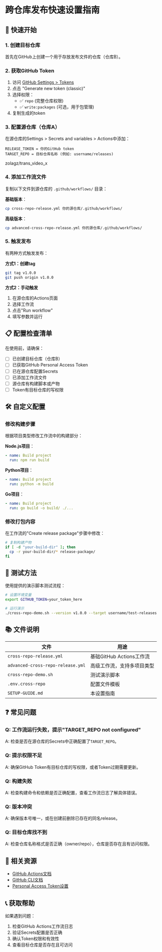 # 跨仓库发布快速设置指南

## 🚀 快速开始

### 1. 创建目标仓库
首先在GitHub上创建一个用于存放发布文件的仓库（仓库B）。

### 2. 获取GitHub Token
1. 访问 [GitHub Settings > Tokens](https://github.com/settings/tokens)
2. 点击 "Generate new token (classic)"
3. 选择权限：
   - ✅ `repo` (完整仓库权限)
   - ✅ `write:packages` (可选，用于包管理)
4. 复制生成的token

### 3. 配置源仓库（仓库A）
在源仓库的Settings > Secrets and variables > Actions中添加：

```
RELEASE_TOKEN = 你的GitHub token
TARGET_REPO = 目标仓库名称 (例如: username/releases)
```

zolagz/trans_video_x

### 4. 添加工作流文件
复制以下文件到源仓库的 `.github/workflows/` 目录：

**基础版本**：
```bash
cp cross-repo-release.yml 你的源仓库/.github/workflows/
```

**高级版本**：
```bash
cp advanced-cross-repo-release.yml 你的源仓库/.github/workflows/
```

### 5. 触发发布
有两种方式触发发布：

**方式1：创建tag**
```bash
git tag v1.0.0
git push origin v1.0.0
```

**方式2：手动触发**
1. 在源仓库的Actions页面
2. 选择工作流
3. 点击"Run workflow"
4. 填写参数并运行

## 📋 配置检查清单

在使用前，请确保：

- [ ] 已创建目标仓库（仓库B）
- [ ] 已获取GitHub Personal Access Token
- [ ] 已在源仓库配置Secrets
- [ ] 已添加工作流文件
- [ ] 源仓库有构建脚本或产物
- [ ] Token有目标仓库的写权限

## 🛠️ 自定义配置

### 修改构建步骤
根据项目类型修改工作流中的构建部分：

**Node.js项目**：
```yaml
- name: Build project
  run: npm run build
```

**Python项目**：
```yaml
- name: Build project
  run: python -m build
```

**Go项目**：
```yaml
- name: Build project
  run: go build -o build/ ./...
```

### 修改打包内容
在工作流的"Create release package"步骤中修改：

```bash
# 复制构建产物
if [ -d "your-build-dir" ]; then
  cp -r your-build-dir/* release-package/
fi
```

## 🔧 测试方法

使用提供的演示脚本测试流程：

```bash
# 设置环境变量
export GITHUB_TOKEN=your_token_here

# 运行演示
./cross-repo-demo.sh --version v1.0.0 --target username/test-releases
```

## 📚 文件说明

| 文件 | 用途 |
|------|------|
| `cross-repo-release.yml` | 基础GitHub Actions工作流 |
| `advanced-cross-repo-release.yml` | 高级工作流，支持多项目类型 |
| `cross-repo-demo.sh` | 测试演示脚本 |
| `.env.cross-repo` | 配置文件模板 |
| `SETUP-GUIDE.md` | 本设置指南 |

## ❓ 常见问题

### Q: 工作流运行失败，提示"TARGET_REPO not configured"
A: 检查是否在源仓库的Secrets中正确配置了`TARGET_REPO`。

### Q: 提示权限不足
A: 确保GitHub Token有目标仓库的写权限，或者Token过期需要更新。

### Q: 构建失败
A: 检查构建命令和依赖是否正确配置，查看工作流日志了解具体错误。

### Q: 版本冲突
A: 确保版本号唯一，或在创建前删除已存在的同名release。

### Q: 目标仓库找不到
A: 检查仓库名称格式是否正确（owner/repo），仓库是否存在且有访问权限。

## 🔗 相关资源

- [GitHub Actions文档](https://docs.github.com/en/actions)
- [GitHub CLI文档](https://cli.github.com/manual/)
- [Personal Access Token设置](https://docs.github.com/en/authentication/keeping-your-account-and-data-secure/creating-a-personal-access-token)

## 📞 获取帮助

如果遇到问题：
1. 检查GitHub Actions工作流日志
2. 验证Secrets配置是否正确
3. 确认Token权限和有效性
4. 查看目标仓库是否存在且可访问
